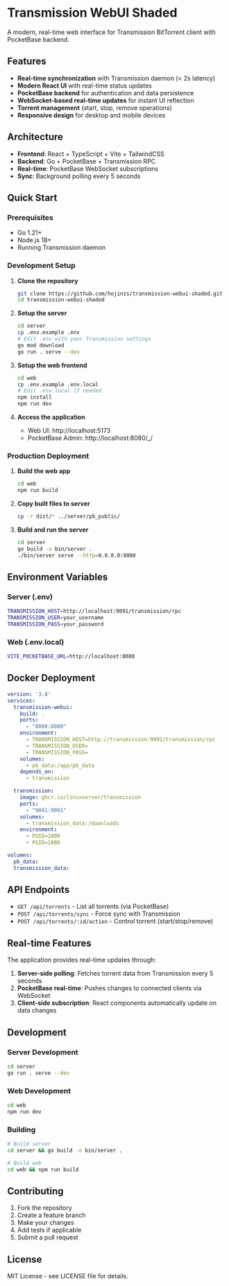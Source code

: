 # Transmission WebUI Shaded

A modern, real-time web interface for Transmission BitTorrent client with PocketBase backend.

## Features

- **Real-time synchronization** with Transmission daemon (< 2s latency)
- **Modern React UI** with real-time status updates
- **PocketBase backend** for authentication and data persistence
- **WebSocket-based real-time updates** for instant UI reflection
- **Torrent management** (start, stop, remove operations)
- **Responsive design** for desktop and mobile devices

## Architecture

- **Frontend**: React + TypeScript + Vite + TailwindCSS
- **Backend**: Go + PocketBase + Transmission RPC
- **Real-time**: PocketBase WebSocket subscriptions
- **Sync**: Background polling every 5 seconds

## Quick Start

### Prerequisites

- Go 1.21+
- Node.js 18+
- Running Transmission daemon

### Development Setup

1. **Clone the repository**
   ```bash
   git clone https://github.com/hojinzs/transmission-webui-shaded.git
   cd transmission-webui-shaded
   ```

2. **Setup the server**
   ```bash
   cd server
   cp .env.example .env
   # Edit .env with your Transmission settings
   go mod download
   go run . serve --dev
   ```

3. **Setup the web frontend**
   ```bash
   cd web
   cp .env.example .env.local
   # Edit .env.local if needed
   npm install
   npm run dev
   ```

4. **Access the application**
   - Web UI: http://localhost:5173
   - PocketBase Admin: http://localhost:8080/_/

### Production Deployment

1. **Build the web app**
   ```bash
   cd web
   npm run build
   ```

2. **Copy built files to server**
   ```bash
   cp -r dist/* ../server/pb_public/
   ```

3. **Build and run the server**
   ```bash
   cd server
   go build -o bin/server .
   ./bin/server serve --http=0.0.0.0:8080
   ```

## Environment Variables

### Server (.env)
```bash
TRANSMISSION_HOST=http://localhost:9091/transmission/rpc
TRANSMISSION_USER=your_username
TRANSMISSION_PASS=your_password
```

### Web (.env.local)
```bash
VITE_POCKETBASE_URL=http://localhost:8080
```

## Docker Deployment

```yaml
version: '3.8'
services:
  transmission-webui:
    build: .
    ports:
      - "8080:8080"
    environment:
      - TRANSMISSION_HOST=http://transmission:9091/transmission/rpc
      - TRANSMISSION_USER=
      - TRANSMISSION_PASS=
    volumes:
      - pb_data:/app/pb_data
    depends_on:
      - transmission

  transmission:
    image: ghcr.io/linuxserver/transmission
    ports:
      - "9091:9091"
    volumes:
      - transmission_data:/downloads
    environment:
      - PUID=1000
      - PGID=1000

volumes:
  pb_data:
  transmission_data:
```

## API Endpoints

- `GET /api/torrents` - List all torrents (via PocketBase)
- `POST /api/torrents/sync` - Force sync with Transmission
- `POST /api/torrents/:id/action` - Control torrent (start/stop/remove)

## Real-time Features

The application provides real-time updates through:

1. **Server-side polling**: Fetches torrent data from Transmission every 5 seconds
2. **PocketBase real-time**: Pushes changes to connected clients via WebSocket
3. **Client-side subscription**: React components automatically update on data changes

## Development

### Server Development
```bash
cd server
go run . serve --dev
```

### Web Development
```bash
cd web
npm run dev
```

### Building
```bash
# Build server
cd server && go build -o bin/server .

# Build web
cd web && npm run build
```

## Contributing

1. Fork the repository
2. Create a feature branch
3. Make your changes
4. Add tests if applicable
5. Submit a pull request

## License

MIT License - see LICENSE file for details.